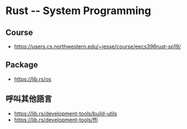 # Rust -- System Programming

## Course

* https://users.cs.northwestern.edu/~jesse/course/eecs396rust-sp19/

## Package

* https://lib.rs/os

## 呼叫其他語言

* https://lib.rs/development-tools/build-utils
* https://lib.rs/development-tools/ffi

